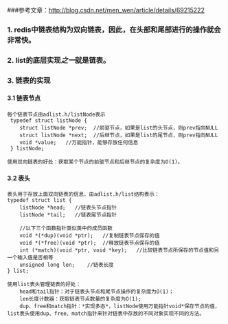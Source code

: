 ###参考文章：http://blog.csdn.net/men_wen/article/details/69215222

### 1. redis中链表结构为双向链表，因此，在头部和尾部进行的操作就会非常快。
### 2. list的底层实现*之一*就是链表。
### 3. 链表的实现
#### 3.1 链表节点
    每个链表节点由adlist.h/listNode表示
     typedef struct listNode {
        struct listNode *prev;  //前驱节点，如果是list的头节点，则prev指向NULL
        struct listNode *next;  //后继节点，如果是list的尾节点，则prev指向NULL
        void *value;   //万能指针，能够存放任何信息
     } listNode;

    使用双向链表的好处：获取某个节点的前驱节点和后继节点的复杂度为O(1)。
#### 3.2 表头
    表头用于存放上面双向链表的信息，由adlist.h/list结构表示：
    typedef struct list {
        listNode *head;   //链表头节点指针
        listNode *tail;   //链表尾节点指针
        
        //以下三个函数指针类似类中的成员函数
        void *(*dup)(void *ptr);   //复制链表节点保存的值
        void *(*free)(void *ptr);  //释放链表节点保存的值
        int (*match)(void *ptr, void *key);   //比较链表节点所保存的节点值和另一个输入值是否相等
        unsigned long len;    //链表长度
    } list;
    
    使用list表头管理链表的好处：
        head和tail指针：对于链表头节点和尾节点操作的复杂度为O(1)；
        len长度计数器：获取链表节点数量的复杂度为O(1);
        dup、free和match指针：*实现多态*，listNode使用万能指针void*保存节点的值，list表头使用dup、free、match指针来针对链表中存放的不同对象实现不同的方法。
